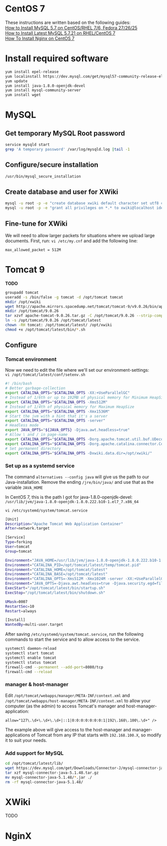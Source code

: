 # CentOS 7
These instructions are written based on the following guides:  
[How to Install MySQL 5.7 on CentOS/RHEL 7/6, Fedora 27/26/25](https://tecadmin.net/install-mysql-5-7-centos-rhel/)  
[How to Install Latest MySQL 5.7.21 on RHEL/CentOS 7](https://dinfratechsource.com/2018/11/10/how-to-install-latest-mysql-5-7-21-on-rhel-centos-7/)  
[How To Install Nginx on CentOS 7](https://www.digitalocean.com/community/tutorials/how-to-install-nginx-on-centos-7)  

# Install required software
```sh
yum install epel-release
yum localinstall https://dev.mysql.com/get/mysql57-community-release-el7-9.noarch.rpm
yum update
yum install java-1.8.0-openjdk-devel
yum install mysql-community-server
yum install wget
```

# MySQL

## Get temporary MySQL Root password
```sh
service mysqld start
grep 'A temporary password' /var/log/mysqld.log |tail -1
```

## Configure/secure installation
```sh
/usr/bin/mysql_secure_installation
```

## Create database and user for XWiki

```sh
mysql -u root -p -e "create database xwiki default character set utf8 collate utf8_bin"
mysql -u root -p -e "grant all privileges on *.* to xwiki@localhost identified by 'SOMETHING74f3H3r3?'"
```
## Fine-tune for XWiki

We will need to allow larger packets for situations where we upload large documents.
First, run: `vi /etc/my.cnf`
and add the following line:

```
max_allowed_packet = 512M
```

# Tomcat 9
**TODO**

```sh
groupadd tomcat
useradd -s /bin/false -g tomcat -d /opt/tomcat tomcat
mkdir /opt/xwiki
wget http://apache.mirrors.spacedump.net/tomcat/tomcat-9/v9.0.26/bin/apache-tomcat-9.0.26.tar.gz 
mkdir /opt/tomcat/9.0.26
tar xzvf apache-tomcat-9.0.26.tar.gz -C /opt/tomcat/9.0.26 --strip-components=1
ln -s /opt/tomcat/9.0.26 /opt/tomcat/latest
chown -RH tomcat: /opt/tomcat/latest/ /opt/xwiki
chmod +x /opt/tomcat/latest/bin/*.sh
```

## Configure

### Tomcat environment
Now we need to edit the file where we'll set our environment-settings:  
`vi /opt/tomcat/latest/conf/setenv.sh`

```sh
#! /bin/bash 
# Better garbage-collection 
export CATALINA_OPTS="$CATALINA_OPTS -XX:+UseParallelGC" 
# Instead of 1/6th or up to 192MB of physical memory for Minimum HeapSize 
export CATALINA_OPTS="$CATALINA_OPTS -Xms512M" 
# Instead of 1/4th of physical memory for Maximum HeapSize 
export CATALINA_OPTS="$CATALINA_OPTS -Xmx1536M" 
# Start the jvm with a hint that it's a server 
export CATALINA_OPTS="$CATALINA_OPTS -server" 
# Headless mode 
export JAVA_OPTS="${JAVA_OPTS} -Djava.awt.headless=true" 
# Allow \ and / in page-name 
export CATALINA_OPTS="$CATALINA_OPTS -Dorg.apache.tomcat.util.buf.UDecoder.ALLOW_ENCODED_SLASH=true" 
export CATALINA_OPTS="$CATALINA_OPTS -Dorg.apache.catalina.connector.CoyoteAdapter.ALLOW_BACKSLASH=true" 
# Set permanent directory 
export CATALINA_OPTS="$CATALINA_OPTS -Dxwiki.data.dir=/opt/xwiki/"
```

### Set up as a systemd service

The command `alternatives --config java` will give us the path to our Java-installation.
Remove the ending `/jre/bin/java/` and use that as the variable `JAVA_HOME`

In CentOS 7, this is the path I got for java-1.8.0-openjdk-devel: `/usr/lib/jvm/java-1.8.0-openjdk-1.8.0.222.b10-1.el7_7.x86_64`

`vi /etc/systemd/system/tomcat.service`

```sh
[Unit]
Description="Apache Tomcat Web Application Container"
After=network.target

[Service]
Type=forking
User=tomcat
Group=tomcat

Environment="JAVA_HOME=/usr/lib/jvm/java-1.8.0-openjdk-1.8.0.222.b10-1.el7_7.x86_64"
Environment="CATALINA_PID=/opt/tomcat/latest/temp/tomcat.pid"
Environment="CATALINA_HOME=/opt/tomcat/latest"
Environment="CATALINA_BASE=/opt/tomcat/latest"
Environment="CATALINA_OPTS=-Xms512M -Xmx1024M -server -XX:+UseParallelGC"
Environment="JAVA_OPTS=-Djava.awt.headless=true -Djava.security.egd=file:///dev/urandom"
ExecStart="/opt/tomcat/latest/bin/startup.sh"
ExecStop="/opt/tomcat/latest/bin/shutdown.sh"

UMask=0007
RestartSec=10
Restart=always

[Install]
WantedBy=multi-user.target
```

After saving `/etc/systemd/system/tomcat.service`, run the following commands to start the service and to allow access to the service.  

```sh
systemctl daemon-reload
systemctl start tomcat
systemctl enable tomcat
systemctl status tomcat
firewall-cmd --permanent --add-port=8080/tcp
firewall-cmd --reload
```

### manager & host-manager

Edit `/opt/tomcat/webapps/manager/META-INF/context.xml`
and `/opt/tomcat/webapps/host-manager/META-INF/context.xml`
to allow your computer (as the admin) to access Tomcat's manager and host-manager-application:

`allow="127\.\d+\.\d+\.\d+|::1|0:0:0:0:0:0:0:1|192\.168\.100\.\d+" />`

The example above will give access to the host-manager and manager-applications of Tomcat from any IP that starts with `192.168.100.X`, so modify it to suit your needs.

### Add support for MySQL

```sh
cd /opt/tomcat/latest/lib/
wget https://dev.mysql.com/get/Downloads/Connector-J/mysql-connector-java-5.1.48.tar.gz
tar xzf mysql-connector-java-5.1.48.tar.gz 
mv mysql-connector-java-5.1.48/*.jar ./
rm -rf mysql-connector-java-5.1.48/
```

# XWiki
TODO

# NginX
